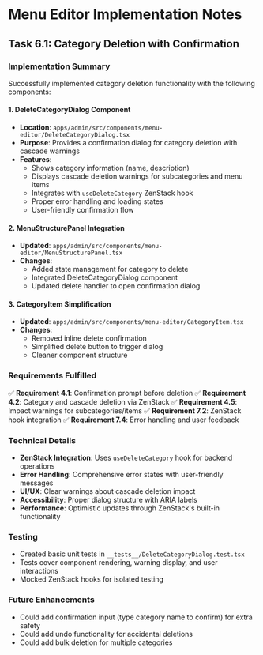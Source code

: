 # Menu Editor Implementation Notes

## Task 6.1: Category Deletion with Confirmation

### Implementation Summary

Successfully implemented category deletion functionality with the following components:

#### 1. DeleteCategoryDialog Component
- **Location**: `apps/admin/src/components/menu-editor/DeleteCategoryDialog.tsx`
- **Purpose**: Provides a confirmation dialog for category deletion with cascade warnings
- **Features**:
  - Shows category information (name, description)
  - Displays cascade deletion warnings for subcategories and menu items
  - Integrates with `useDeleteCategory` ZenStack hook
  - Proper error handling and loading states
  - User-friendly confirmation flow

#### 2. MenuStructurePanel Integration
- **Updated**: `apps/admin/src/components/menu-editor/MenuStructurePanel.tsx`
- **Changes**:
  - Added state management for category to delete
  - Integrated DeleteCategoryDialog component
  - Updated delete handler to open confirmation dialog

#### 3. CategoryItem Simplification
- **Updated**: `apps/admin/src/components/menu-editor/CategoryItem.tsx`
- **Changes**:
  - Removed inline delete confirmation
  - Simplified delete button to trigger dialog
  - Cleaner component structure

### Requirements Fulfilled

✅ **Requirement 4.1**: Confirmation prompt before deletion
✅ **Requirement 4.2**: Category and cascade deletion via ZenStack
✅ **Requirement 4.5**: Impact warnings for subcategories/items
✅ **Requirement 7.2**: ZenStack hook integration
✅ **Requirement 7.4**: Error handling and user feedback

### Technical Details

- **ZenStack Integration**: Uses `useDeleteCategory` hook for backend operations
- **Error Handling**: Comprehensive error states with user-friendly messages
- **UI/UX**: Clear warnings about cascade deletion impact
- **Accessibility**: Proper dialog structure with ARIA labels
- **Performance**: Optimistic updates through ZenStack's built-in functionality

### Testing

- Created basic unit tests in `__tests__/DeleteCategoryDialog.test.tsx`
- Tests cover component rendering, warning display, and user interactions
- Mocked ZenStack hooks for isolated testing

### Future Enhancements

- Could add confirmation input (type category name to confirm) for extra safety
- Could add undo functionality for accidental deletions
- Could add bulk deletion for multiple categories